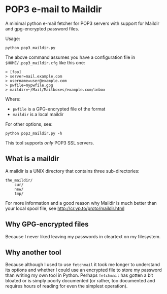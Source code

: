 POP3 e-mail to Maildir
======================

A minimal python e-mail fetcher for POP3 servers with support for Maildir and gpg-encrypted password files.

Usage:

    python pop3_maildir.py

The above command assumes you have a configuration file in `$HOME/.pop3_maildir.cfg` like this one:

    > [foo]
    > server=mail.example.com
    > username=user@example.com
    > pwfile=mypwfile.gpg
    > maildir=~/Mail/Mailboxes/example.com/inbox

Where:

 * `pwfile` is a GPG-encrypted file of the format <username> <password>
 * `maildir` is a local maildir

For other options, see:

    python pop3_maildir.py -h

This tool supports  *only* POP3 SSL servers.

What is a maildir
-----------------

A maildir is a UNIX directory that contains three sub-directories:

    the_maildir/
        cur/
        new/
        tmp/

For more information and a good reason why Maildir is much better than your local spool file, see http://cr.yp.to/proto/maildir.html


Why GPG-encrypted files
-----------------------

Because I never liked leaving my passwords in cleartext on my filesystem.


Why another tool
----------------

Because although I used to use `fetchmail` it took me longer to understand its options and whether I could use an encrypted file to store my password than writing my own tool in Python. Perhaps `fetchmail` has gotten a bit bloated or is simply poorly documented (or rather, too documented and requires hours of reading for even the simplest operation).
